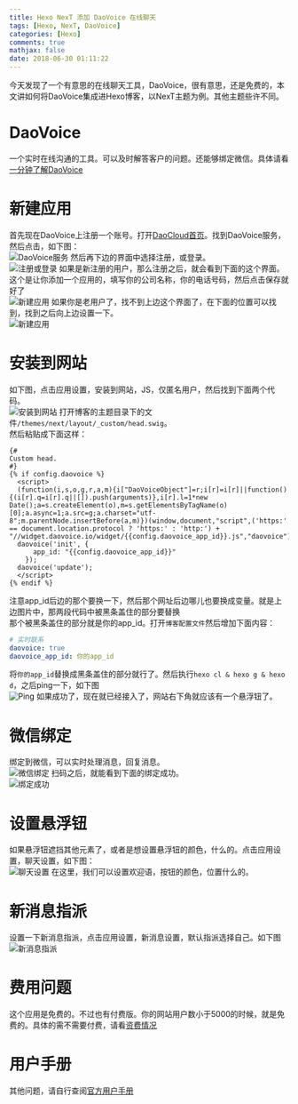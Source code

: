 ```yaml
---
title: Hexo NexT 添加 DaoVoice 在线聊天
tags: [Hexo, NexT, DaoVoice]
categories: [Hexo]
comments: true
mathjax: false
date: 2018-06-30 01:11:22
---
```

今天发现了一个有意思的在线聊天工具，DaoVoice，很有意思，还是免费的，本文讲如何将DaoVoice集成进Hexo博客，以NexT主题为例。其他主题些许不同。  

<!-- more -->

# DaoVoice
一个实时在线沟通的工具。可以及时解答客户的问题。还能够绑定微信。具体请看[一分钟了解DaoVoice](http://blog.daovoice.io/daovocie_manhua/?utm_source=DaoCloud&utm_campaign=39_campaign&utm_medium=daovoice_widget&utm_term=footer_link&utm_content=one_min)  

# 新建应用
首先现在DaoVoice上注册一个账号。打开[DaoCloud首页](https://www.daocloud.io/)。找到DaoVoice服务，然后点击，如下图：  
![DaoVoice服务](http://images.yunhao.space/pica/hexo-next-add-daovoice-contact/1.png)
然后再下边的界面中选择注册，或登录。  
![注册或登录](http://images.yunhao.space/pica/hexo-next-add-daovoice-contact/2.png)
如果是新注册的用户，那么注册之后，就会看到下面的这个界面。这个是让你添加一个应用的，填写你的公司名称，你的电话号码，然后点击保存就好了  
![新建应用](http://images.yunhao.space/pica/hexo-next-add-daovoice-contact/3.png)
如果你是老用户了，找不到上边这个界面了，在下面的位置可以找到，找到之后向上边设置一下。  
![新建应用](http://images.yunhao.space/pica/hexo-next-add-daovoice-contact/4.png)

# 安装到网站
如下图，点击应用设置，安装到网站，JS，仅匿名用户，然后找到下面两个代码。  
![安装到网站](http://images.yunhao.space/pica/hexo-next-add-daovoice-contact/5.png)
打开博客的主题目录下的文件`/themes/next/layout/_custom/head.swig`。  
然后粘贴成下面这样：  
```swig
{#
Custom head.
#}
{% if config.daovoice %}
  <script>
  (function(i,s,o,g,r,a,m){i["DaoVoiceObject"]=r;i[r]=i[r]||function(){(i[r].q=i[r].q||[]).push(arguments)},i[r].l=1*new Date();a=s.createElement(o),m=s.getElementsByTagName(o)[0];a.async=1;a.src=g;a.charset="utf-8";m.parentNode.insertBefore(a,m)})(window,document,"script",('https:' == document.location.protocol ? 'https:' : 'http:') + "//widget.daovoice.io/widget/{{config.daovoice_app_id}}.js","daovoice")
  daovoice('init', {
      app_id: "{{config.daovoice_app_id}}"
    });
  daovoice('update');
  </script>
{% endif %}
```
注意app_id后边的那个要换一下，然后那个网址后边哪儿也要换成变量。就是上边图片中，那两段代码中被黑条盖住的部分要替换  
那个被黑条盖住的部分就是你的app_id。打开`博客配置文件`然后增加下面内容：  
```yaml
# 实时联系
daovoice: true
daovoice_app_id: 你的app_id
```
将`你的app_id`替换成黑条盖住的部分就行了。然后执行`hexo cl & hexo g & hexo d`，之后ping一下，如下图  
![Ping](http://images.yunhao.space/pica/hexo-next-add-daovoice-contact/6.png)
如果成功了，现在就已经接入了，网站右下角就应该有一个悬浮钮了。  

# 微信绑定
绑定到微信，可以实时处理消息，回复消息。  
![微信绑定](http://images.yunhao.space/pica/hexo-next-add-daovoice-contact/7.png)
扫码之后，就能看到下面的绑定成功。  
![绑定成功](http://images.yunhao.space/pica/hexo-next-add-daovoice-contact/8.png)

# 设置悬浮钮
如果悬浮钮遮挡其他元素了，或者是想设置悬浮钮的颜色，什么的。点击应用设置，聊天设置，如下图：  
![聊天设置](http://images.yunhao.space/pica/hexo-next-add-daovoice-contact/9.png)
在这里，我们可以设置欢迎语，按钮的颜色，位置什么的。  

# 新消息指派
设置一下新消息指派，点击应用设置，新消息设置，默认指派选择自己。如下图  
![新消息指派](http://images.yunhao.space/pica/hexo-next-add-daovoice-contact/10.png)

# 费用问题
这个应用是免费的。不过也有付费版。你的网站用户数小于5000的时候，就是免费的。具体的需不需要付费，请看[资费情况](http://guide.daocloud.io/daovoice/%E6%94%B6%E8%B4%B9%E8%A7%84%E5%88%99-9145665.html?_ga=2.184733417.1747920387.1530264739-470864725.1530264739)  

# 用户手册
其他问题，请自行查阅[官方用户手册](http://guide.daocloud.io/daovoice/daovoice-5868545.html)